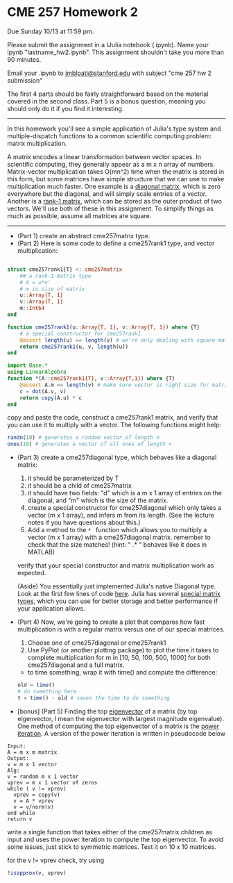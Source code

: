 # CME 257 Homework 2
Due Sunday 10/13 at 11:59 pm.

Please submit the assignment in a IJulia notebook (.ipynb). Name your ipynb "lastname_hw2.ipynb". This assignment shouldn't take you more than 90 minutes.

Email your .ipynb to jmblpati@stanford.edu with subject "cme 257 hw 2 submission"

The first 4 parts should be fairly straightforward based on the material covered in the second class.  Part 5 is a bonus question, meaning you should only do it if you find it interesting.  

---

In this homework you'll see a simple application of Julia's type system and multiple-dispatch functions to a common scientific computing problem: matrix multiplication.  

A matrix encodes a linear transformation between vector spaces.  In scientific computing, they generally appear as a m x n array of numbers.  Matrix-vector multiplication takes O(mn^2) time when the matrix is stored in this form, but some matrices have simple structure that we can use to make multiplication much faster.  One example is a [diagonal matrix](https://en.wikipedia.org/wiki/Diagonal_matrix), which is zero everywhere but the diagonal, and will simply scale entries of a vector. Another is a [rank-1 matrix](https://en.wikipedia.org/wiki/Rank_(linear_algebra)), which can be stored as the outer product of two vectors.  We'll use both of these in this assignment.  To simplify things as much as possible, assume all matrices are square.

---

* (Part 1) create an abstract cme257matrix type.
* (Part 2) Here is some code to define a cme257rank1 type, and vector multiplication:

```julia

struct cme257rank1{T} <: cme257matrix
    ## a rank-1 matrix type
    # A = u*v'
    # m is size of matrix
    u::Array{T, 1}
    v::Array{T, 1}
    m::Int64
end

function cme257rank1(u::Array{T, 1}, v::Array{T, 1}) where {T}
    # a special constructor for cme257rank1
    @assert length(u) == length(v) # we're only dealing with square matrices
    return cme257rank1(u, v, length(u))
end

import Base.*
using LinearAlgebra
function *(A::cme257rank1{T}, v::Array{T,1}) where {T}
    @assert A.m == length(v) # make sure vector is right size for matrix
    c = dot(A.v, v)
    return copy(A.u) * c
end
```
copy and paste the code, construct a cme257rank1 matrix, and verify that you can use it to multiply with a vector.  The following functions might help:

~~~julia
randn(10) # generates a random vector of length n
ones(10) # generates a vector of all ones of length n
~~~

* (Part 3) create a cme257diagonal type, which behaves like a diagonal matrix:
  1. it should be parameterized by T
  2. it should be a child of cme257matrix
  3. it should have two fields: "d" which is a m x 1 array of entries on the diagonal, and "m" which is the size of the matrix.
  4. create a special constructor for cme257diagonal which only takes a vector (m x 1 array), and infers m from its length. (See the lecture notes if you have questions about this.)
  5. Add a method to the ```* ``` function which allows you to multiply a vector (m x 1 array) with a cme257diagonal matrix.  remember to check that the size matches! (hint: " .* " behaves like it does in MATLAB)

  verify that your special constructor and matrix multiplication work as expected.

  (Aside) You essentially just implemented Julia's native Diagonal type.  Look at the first few lines of code [here](https://github.com/JuliaLang/julia/blob/master/base/linalg/diagonal.jl). Julia has several [special matrix types](https://docs.julialang.org/en/latest/manual/linear-algebra/#Special-matrices-1), which you can use for better storage and better performance if your application allows.

* (Part 4) Now, we're going to create a plot that compares how fast multiplication is with a regular matrix versus one of our special matrices.
  1. Choose one of cme257diagonal or cme257rank1
  2.  Use PyPlot (or another plotting package) to plot the time it takes to complete multiplication for m in [10, 50, 100, 500, 1000] for both cme257diagonal and a full matrix.

  * to time something, wrap it with time() and compute the difference:
  ```julia
  old = time()
  # do something here
  t = time() - old # saves the time to do something
  ```

* [bonus] (Part 5) Finding the top [eigenvector](https://en.wikipedia.org/wiki/Eigenvalues_and_eigenvectors) of a matrix (by top eigenvector, I mean the eigenvector with largest magnitude eigenvalue).  One method of computing the top eigenvector of a matrix is the [power iteration](https://en.wikipedia.org/wiki/Power_iteration).  A version of the power iteration is written in pseudocode below

```
Input:
A = m x m matrix
Output:
v = m x 1 vector
Alg:
v = random m x 1 vector
vprev = m x 1 vector of zeros
while ( v != vprev)
  vprev = copy(v)
  v = A * vprev
  v = v/norm(v)
end while
return v
```

write a single function that takes either of the cme257matrix children as input and uses the power iteration to compute the top eigenvector.  To avoid some issues, just stick to symmetric matrices. Test it on 10 x 10 matrices.

for the v != vprev check, try using

```julia
!isapprox(v, vprev)
```
